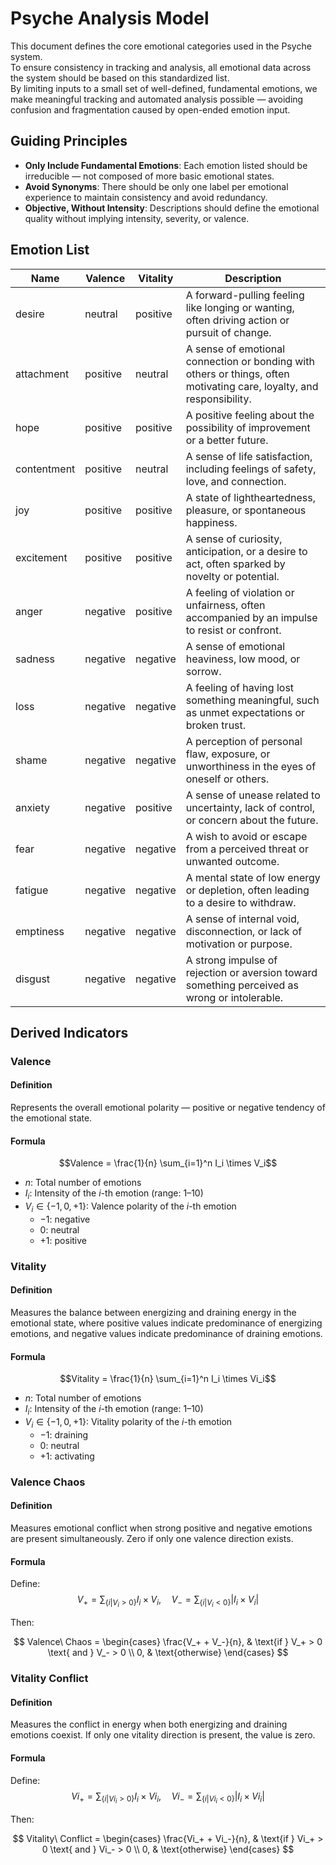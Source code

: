 # Psyche Analysis Model

This document defines the core emotional categories used in the Psyche system.  
To ensure consistency in tracking and analysis, all emotional data across the system should be based on this standardized list.  
By limiting inputs to a small set of well-defined, fundamental emotions, we make meaningful tracking and automated analysis possible — avoiding confusion and fragmentation caused by open-ended emotion input.

## Guiding Principles

- **Only Include Fundamental Emotions**: Each emotion listed should be irreducible — not composed of more basic emotional states.
- **Avoid Synonyms**: There should be only one label per emotional experience to maintain consistency and avoid redundancy.
- **Objective, Without Intensity**: Descriptions should define the emotional quality without implying intensity, severity, or valence.

## Emotion List

| Name        | Valence  | Vitality | Description                                                                                                           |
| ----------- | -------- | -------- | --------------------------------------------------------------------------------------------------------------------- |
| desire      | neutral  | positive | A forward-pulling feeling like longing or wanting, often driving action or pursuit of change.                         |
| attachment  | positive | neutral  | A sense of emotional connection or bonding with others or things, often motivating care, loyalty, and responsibility. |
| hope        | positive | positive | A positive feeling about the possibility of improvement or a better future.                                           |
| contentment | positive | neutral  | A sense of life satisfaction, including feelings of safety, love, and connection.                                     |
| joy         | positive | positive | A state of lightheartedness, pleasure, or spontaneous happiness.                                                      |
| excitement  | positive | positive | A sense of curiosity, anticipation, or a desire to act, often sparked by novelty or potential.                        |
| anger       | negative | positive | A feeling of violation or unfairness, often accompanied by an impulse to resist or confront.                          |
| sadness     | negative | negative | A sense of emotional heaviness, low mood, or sorrow.                                                                  |
| loss        | negative | negative | A feeling of having lost something meaningful, such as unmet expectations or broken trust.                            |
| shame       | negative | negative | A perception of personal flaw, exposure, or unworthiness in the eyes of oneself or others.                            |
| anxiety     | negative | positive | A sense of unease related to uncertainty, lack of control, or concern about the future.                               |
| fear        | negative | negative | A wish to avoid or escape from a perceived threat or unwanted outcome.                                                |
| fatigue     | negative | negative | A mental state of low energy or depletion, often leading to a desire to withdraw.                                     |
| emptiness   | negative | negative | A sense of internal void, disconnection, or lack of motivation or purpose.                                            |
| disgust     | negative | negative | A strong impulse of rejection or aversion toward something perceived as wrong or intolerable.                         |

## Derived Indicators

### Valence

#### Definition

Represents the overall emotional polarity — positive or negative tendency of the emotional state.

#### Formula

$$Valence = \frac{1}{n} \sum_{i=1}^n I_i \times V_i$$

- $n$: Total number of emotions
- $I_i$: Intensity of the $i$-th emotion (range: 1–10)
- $V_i \in \{-1, 0, +1\}$: Valence polarity of the $i$-th emotion
  - $-1$: negative
  - $0$: neutral
  - $+1$: positive

### Vitality

#### Definition

Measures the balance between energizing and draining energy in the emotional state, where positive values indicate predominance of energizing emotions, and negative values indicate predominance of draining emotions.

#### Formula

$$Vitality = \frac{1}{n} \sum_{i=1}^n I_i \times Vi_i$$

- $n$: Total number of emotions
- $I_i$: Intensity of the $i$-th emotion (range: 1–10)
- $V_i \in \{-1, 0, +1\}$: Vitality polarity of the $i$-th emotion
  - $-1$: draining
  - $0$: neutral
  - $+1$: activating

### Valence Chaos

#### Definition

Measures emotional conflict when strong positive and negative emotions are present simultaneously. Zero if only one valence direction exists.

#### Formula

Define:
$$V_+ = \sum_{\{i | V_i > 0\}} I_i \times V_i, \quad V_- = \sum_{\{i | V_i < 0\}} |I_i \times V_i|$$

Then:

$$
Valence\ Chaos =
\begin{cases}
\frac{V_+ + V_-}{n}, & \text{if } V_+ > 0 \text{ and } V_- > 0 \\
0, & \text{otherwise}
\end{cases}
$$

### Vitality Conflict

#### Definition

Measures the conflict in energy when both energizing and draining emotions coexist. If only one vitality direction is present, the value is zero.

#### Formula

Define:
$$Vi_+ = \sum_{\{i | Vi_i > 0\}} I_i \times Vi_i, \quad Vi_- = \sum_{\{i | Vi_i < 0\}} |I_i \times Vi_i|$$

Then:

$$
Vitality\ Conflict =
\begin{cases}
\frac{Vi_+ + Vi_-}{n}, & \text{if } Vi_+ > 0 \text{ and } Vi_- > 0 \\
0, & \text{otherwise}
\end{cases}
$$
